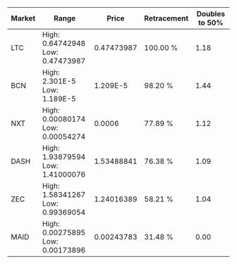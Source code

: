| Market | Range | Price| Retracement | Doubles to 50% |
| --- | --- | --- | --- | --- |
| LTC | High: 0.64742948<br />Low: 0.47473987 | 0.47473987 | 100.00 % | 1.18 |
| BCN | High: 2.301E-5<br />Low: 1.189E-5 | 1.209E-5 | 98.20 % | 1.44 |
| NXT | High: 0.00080174<br />Low: 0.00054274 | 0.0006 | 77.89 % | 1.12 |
| DASH | High: 1.93879594<br />Low: 1.41000076 | 1.53488841 | 76.38 % | 1.09 |
| ZEC | High: 1.58341267<br />Low: 0.99369054 | 1.24016389 | 58.21 % | 1.04 |
| MAID | High: 0.00275895<br />Low: 0.00173896 | 0.00243783 | 31.48 % | 0.00 |
